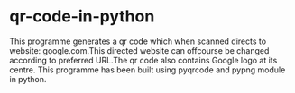 # qr-code-in-python
This programme generates a qr code which when scanned directs to website: google.com.This directed website can offcourse be changed according to preferred URL.The qr code also contains Google logo at its centre. This programme has been built using pyqrcode and pypng module in python.
